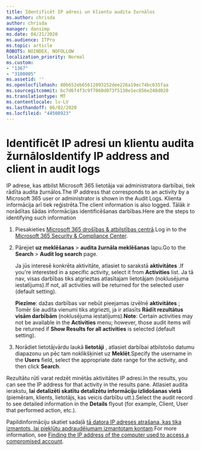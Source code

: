 ```yaml
---
title: Identificēt IP adresi un klientu audita žurnālos
ms.author: chrisda
author: chrisda
manager: dansimp
ms.date: 04/21/2020
ms.audience: ITPro
ms.topic: article
ROBOTS: NOINDEX, NOFOLLOW
localization_priority: Normal
ms.custom:
- "1367"
- "3100005"
ms.assetid: ''
ms.openlocfilehash: 80b652eb65612093252dee226a19ec74bc035faa
ms.sourcegitcommit: bc7d6f4f3c9f7060d073f5130e1ec856e248d020
ms.translationtype: MT
ms.contentlocale: lv-LV
ms.lasthandoff: 06/02/2020
ms.locfileid: "44508923"
---
```

# <a name="identify-ip-address-and-client-in-audit-logs"></a><span data-ttu-id="3f6e1-102">Identificēt IP adresi un klientu audita žurnālos</span><span class="sxs-lookup"><span data-stu-id="3f6e1-102">Identify IP address and client in audit logs</span></span>

<span data-ttu-id="3f6e1-103">IP adrese, kas atbilst Microsoft 365 lietotāja vai administratora darbībai, tiek rādīta audita žurnālos.</span><span class="sxs-lookup"><span data-stu-id="3f6e1-103">The IP address that corresponds to an activity by a Microsoft 365 user or administrator is shown in the Audit Logs.</span></span> <span data-ttu-id="3f6e1-104">Klienta informācija arī tiek reģistrēta.</span><span class="sxs-lookup"><span data-stu-id="3f6e1-104">The client information is also logged.</span></span> <span data-ttu-id="3f6e1-105">Tālāk ir norādītas šādas informācijas identificēšanas darbības.</span><span class="sxs-lookup"><span data-stu-id="3f6e1-105">Here are the steps to identifying such information</span></span>

1. <span data-ttu-id="3f6e1-106">Piesakieties [Microsoft 365 drošības & atbilstības centrā](https://protection.office.com/).</span><span class="sxs-lookup"><span data-stu-id="3f6e1-106">Log in to the [Microsoft 365 Security & Compliance Center](https://protection.office.com/).</span></span>

2. <span data-ttu-id="3f6e1-107">Pārejiet **uz meklēšanas**  >  **audita žurnāla meklēšanas** lapu.</span><span class="sxs-lookup"><span data-stu-id="3f6e1-107">Go to the **Search** > **Audit log search** page.</span></span>

   <span data-ttu-id="3f6e1-108">Ja jūs interesē konkrēta aktivitāte, atlasiet to sarakstā **aktivitātes** .</span><span class="sxs-lookup"><span data-stu-id="3f6e1-108">If you're interested in a specific activity, select it from **Activities** list.</span></span> <span data-ttu-id="3f6e1-109">Ja tā nav, visas darbības tiks atgrieztas atlasītajam lietotājam (noklusējuma iestatījums).</span><span class="sxs-lookup"><span data-stu-id="3f6e1-109">If not, all activities will be returned for the selected user (default setting).</span></span>

   <span data-ttu-id="3f6e1-110">**Piezīme**: dažas darbības var nebūt pieejamas izvēlnē **aktivitātes** ; Tomēr šie audita vienumi tiks atgriezti, ja ir atlasīts **Rādīt rezultātus visām darbībām** (noklusējuma iestatījums).</span><span class="sxs-lookup"><span data-stu-id="3f6e1-110">**Note**: Certain activities may not be available in the **Activities** menu; however, those audit items will be returned if **Show Results for all activities** is selected (default setting).</span></span>

3. <span data-ttu-id="3f6e1-111">Norādiet lietotājvārdu laukā **lietotāji** , atlasiet darbībai atbilstošo datumu diapazonu un pēc tam noklikšķiniet uz **Meklēt**.</span><span class="sxs-lookup"><span data-stu-id="3f6e1-111">Specify the username in the **Users** field, select the appropriate date range for the activity, and then click **Search**.</span></span>

<span data-ttu-id="3f6e1-112">Rezultātu rūtī varat redzēt minētās aktivitātes IP adresi.</span><span class="sxs-lookup"><span data-stu-id="3f6e1-112">In the results, you can see the IP address for that activity in the results pane.</span></span> <span data-ttu-id="3f6e1-113">Atlasiet audita ierakstu, **lai detalizēti skatītu detalizētu informāciju izlidošanas vietā** (piemēram, klients, lietotājs, kas veicis darbību utt.).</span><span class="sxs-lookup"><span data-stu-id="3f6e1-113">Select the audit record to see detailed information in the **Details** flyout (for example, Client, User that performed action, etc.).</span></span>

<span data-ttu-id="3f6e1-114">Papildinformāciju skatiet sadaļā [tā datora IP adreses atrašana, kas tika izmantots, lai piekļūtu apdraudējumam izmantotam kontam](https://docs.microsoft.com/microsoft-365/compliance/auditing-troubleshooting-scenarios#find-the-ip-address-of-the-computer-used-to-access-a-compromised-account).</span><span class="sxs-lookup"><span data-stu-id="3f6e1-114">For more information, see [Finding the IP address of the computer used to access a compromised account](https://docs.microsoft.com/microsoft-365/compliance/auditing-troubleshooting-scenarios#find-the-ip-address-of-the-computer-used-to-access-a-compromised-account).</span></span>
